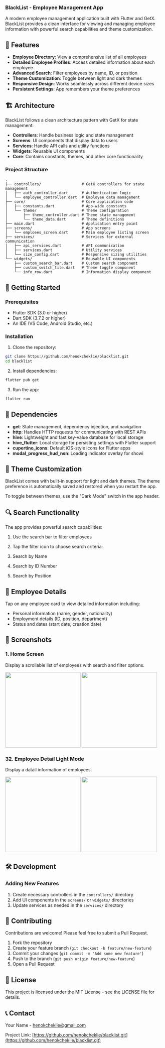 ### BlackList - Employee Management App

A modern employee management application built with Flutter and GetX. BlackList provides a clean interface for viewing and managing employee information with powerful search capabilities and theme customization.

## 📱 Features

- **Employee Directory**: View a comprehensive list of all employees
- **Detailed Employee Profiles**: Access detailed information about each employee
- **Advanced Search**: Filter employees by name, ID, or position
- **Theme Customization**: Toggle between light and dark themes
- **Responsive Design**: Works seamlessly across different device sizes
- **Persistent Settings**: App remembers your theme preferences

## 🏗️ Architecture

BlackList follows a clean architecture pattern with GetX for state management:

- **Controllers**: Handle business logic and state management
- **Screens**: UI components that display data to users
- **Services**: Handle API calls and utility functions
- **Widgets**: Reusable UI components
- **Core**: Contains constants, themes, and other core functionality

### Project Structure

```plaintext
.
├── controllers/                  # GetX controllers for state management
│   ├── auth_controller.dart      # Authentication logic
│   └── employee_controller.dart  # Employee data management
├── core/                         # Core application code
│   ├── constants.dart            # App-wide constants
│   └── theme/                    # Theme configuration
│       ├── theme_controller.dart # Theme state management
│       └── theme_data.dart       # Theme definitions
├── main.dart                     # Application entry point
├── screens/                      # App screens
│   └── emploees_screen.dart      # Main employee listing screen
├── services/                     # Services for external communication
│   ├── api_services.dart         # API communication
│   ├── services.dart             # Utility services
│   └── size_config.dart          # Responsive sizing utilities
└── widgets/                      # Reusable UI components
    ├── custom_search_bar.dart    # Custom search component
    ├── custom_switch_tile.dart   # Theme toggle component
    └── info_row.dart             # Information display component
```

## 🚀 Getting Started

### Prerequisites

- Flutter SDK (3.0 or higher)
- Dart SDK (3.7.2 or higher)
- An IDE (VS Code, Android Studio, etc.)

### Installation

1. Clone the repository:

```bash
git clone https://github.com/henokcheklie/blacklist.git
cd blacklist
```

2. Install dependencies:

```bash
flutter pub get
```

3. Run the app:

```bash
flutter run
```

## 🔧 Dependencies

- **get**: State management, dependency injection, and navigation
- **http**: Handles HTTP requests for communicating with REST APIs
- **hive**: Lightweight and fast key-value database for local storage
- **hive_flutter**: Local storage for persisting settings with Flutter support
- **cupertino_icons**: Default iOS-style icons for Flutter apps
- **modal_progress_hud_nsn**: Loading indicator overlay for showi

## 🎨 Theme Customization

BlackList comes with built-in support for light and dark themes. The theme preference is automatically saved and restored when you restart the app.

To toggle between themes, use the "Dark Mode" switch in the app header.

## 🔍 Search Functionality

The app provides powerful search capabilities:

1. Use the search bar to filter employees
2. Tap the filter icon to choose search criteria:

3. Search by Name
4. Search by ID Number
5. Search by Position

## 👥 Employee Details

Tap on any employee card to view detailed information including:

- Personal information (name, gender, nationality)
- Employment details (ID, position, department)
- Status and dates (start date, creation date)

## 📱 Screenshots

### 1. Home Screen

Display a scrollable list of employees with search and filter options.

<p float="left">
  <img src="assets/screenshots/home_light.png" width="240" />
  <img src="assets/screenshots/home_dark.png" width="240" /> 
</p>

### 32. Employee Detail Light Mode

Display a datail information of employees.

<p float="left">
  <img src="assets/screenshots/employee_light.png" width="240" />
  <img src="assets/screenshots/employee_dark.png" width="240" /> 
</p>

## 🛠️ Development

### Adding New Features

1. Create necessary controllers in the `controllers/` directory
2. Add UI components in the `screens/` or `widgets/` directories
3. Update services as needed in the `services/` directory

## 🤝 Contributing

Contributions are welcome! Please feel free to submit a Pull Request.

1. Fork the repository
2. Create your feature branch (`git checkout -b feature/new-feature`)
3. Commit your changes (`git commit -m 'Add some new feature'`)
4. Push to the branch (`git push origin feature/new-feature`)
5. Open a Pull Request

## 📄 License

This project is licensed under the MIT License - see the LICENSE file for details.

## 📞 Contact

Your Name - [henokcheklie@gmail.com](mailto:henokcheklie@gmail.com)

Project Link: [https://github.com/henokcheklie/blacklist.git](https://github.com/henokcheklie/blacklist.git)

